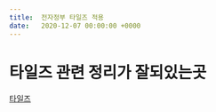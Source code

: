 ```yaml
---
title:  전자정부 타일즈 적용
date:   2020-12-07 00:00:00 +0000
---
```

# 타일즈 관련 정리가 잘되있는곳
[타일즈](https://m.blog.naver.com/PostView.nhn?blogId=seangje&logNo=221603187292&proxyReferer=https:%2F%2Fwww.google.com%2F)
